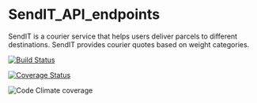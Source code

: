 # SendIT_API_endpoints
SendIT is a courier service that helps users deliver parcels to different destinations. SendIT provides courier quotes based on weight categories.

[![Build Status](https://travis-ci.org/kalsmic/SendIT_API_endpoints.svg?branch=develop)](https://travis-ci.org/kalsmic/SendIT_API_endpoints)


[![Coverage Status](https://coveralls.io/repos/github/kalsmic/SendIT_API_endpoints/badge.svg?branch=develop)](https://coveralls.io/github/kalsmic/SendIT_API_endpoints?branch=develop)


![Code Climate coverage](https://img.shields.io/codeclimate/coverage/:kalsmic/SendIT.svg)
